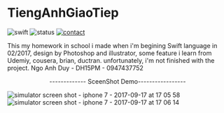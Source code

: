 # TiengAnhGiaoTiep
![swift](https://img.shields.io/badge/swift-4-orange.svg)
![status](https://img.shields.io/travis/USER/REPO.svg)
[![contact](https://img.shields.io/badge/contact-facebook-blue.svg)](https://www.facebook.com/ngo.a.duy)

This my homework in school i made when i'm begining Swift language in 02/2017, design by Photoshop and illustrator, some feature i learn from  Udemiy, cousera, brian, ductran. unfortunately, i'm not finished with the project.
Ngo Anh Duy - DH15PM - 0947437752 
<p align="center">------------- SceenShot Demo-----------------</p>


![simulator screen shot - iphone 7 - 2017-09-17 at 17 05 58](https://user-images.githubusercontent.com/23362696/30519859-a5b7c60a-9bca-11e7-9e97-628648f38479.png)
![simulator screen shot - iphone 7 - 2017-09-17 at 17 06 14](https://user-images.githubusercontent.com/23362696/30519860-a5e60b3c-9bca-11e7-9927-09c5067efa3a.png)
